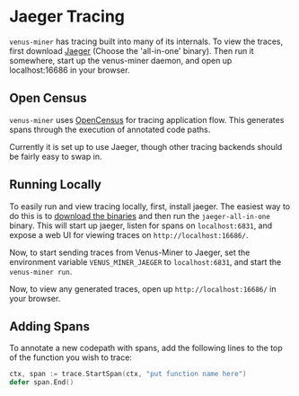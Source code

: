 # Jaeger Tracing

`venus-miner` has tracing built into many of its internals. To view the traces, first download [Jaeger](https://www.jaegertracing.io/download/) (Choose the 'all-in-one' binary). Then run it somewhere, start up the venus-miner daemon, and open up localhost:16686 in your browser.

## Open Census

`venus-miner` uses [OpenCensus](https://opencensus.io/) for tracing application flow. This generates spans through the execution of annotated code paths.

Currently it is set up to use Jaeger, though other tracing backends should be fairly easy to swap in.

## Running Locally

To easily run and view tracing locally, first, install jaeger. The easiest way to do this is to [download the binaries](https://www.jaegertracing.io/download/) and then run the `jaeger-all-in-one` binary. This will start up jaeger, listen for spans on `localhost:6831`, and expose a web UI for viewing traces on `http://localhost:16686/`.

Now, to start sending traces from Venus-Miner to Jaeger, set the environment variable `VENUS_MINER_JAEGER` to `localhost:6831`, and start the `venus-miner run`.

Now, to view any generated traces, open up `http://localhost:16686/` in your browser.

## Adding Spans

To annotate a new codepath with spans, add the following lines to the top of the function you wish to trace:

```go
ctx, span := trace.StartSpan(ctx, "put function name here")
defer span.End()
```
